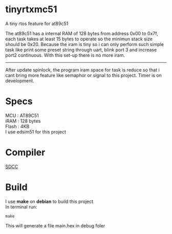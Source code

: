 # tinyrtxmc51

A tiny rtos feature for at89c51

The at89c51 has a internal RAM of 128 bytes from address 0x00 to 0x7f,
each task takes at least 15 bytes to operate so the minimun stack size should be
0x20. Because the iram is tiny so i can only perform such simple task like 
print some preset string through uart, blink port 3 and increase port2 continuous.
With this set-up there is no more iram.

---

After update spinlock, the program iram space for task is reduce so that i cant bring more feature like semaphor or signal to this project. Timer is on development.

# Specs

MCU     : AT89C51<br>
iRAM    : 128 bytes<br>
Flash   : 4KB<br>
I use edsim51 for this project

# Compiler

[SDCC](https://sdcc.sourceforge.net/)

# Build

I use **make** on **debian** to build this project<br>
In terminal run:<br> 

    make

This will generate a file main.hex in debug foler